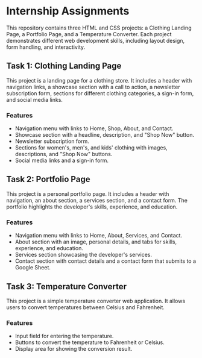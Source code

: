 # Internship Assignments
This repository contains three HTML and CSS projects: a Clothing Landing Page, a Portfolio Page, and a Temperature Converter. Each project demonstrates different web development skills, including layout design, form handling, and interactivity.

## Task 1: Clothing Landing Page
This project is a landing page for a clothing store. It includes a header with navigation links, a showcase section with a call to action, a newsletter subscription form, sections for different clothing categories, a sign-in form, and social media links.

### Features
- Navigation menu with links to Home, Shop, About, and Contact.
- Showcase section with a headline, description, and "Shop Now" button.
- Newsletter subscription form.
- Sections for women's, men's, and kids' clothing with images, descriptions, and "Shop Now" buttons.
- Social media links and a sign-in form.

## Task 2: Portfolio Page
This project is a personal portfolio page. It includes a header with navigation, an about section, a services section, and a contact form. The portfolio highlights the developer's skills, experience, and education.

### Features
- Navigation menu with links to Home, About, Services, and Contact.
- About section with an image, personal details, and tabs for skills, experience, and education.
- Services section showcasing the developer's services.
- Contact section with contact details and a contact form that submits to a Google Sheet.

## Task 3: Temperature Converter
This project is a simple temperature converter web application. It allows users to convert temperatures between Celsius and Fahrenheit.

### Features
- Input field for entering the temperature.
- Buttons to convert the temperature to Fahrenheit or Celsius.
- Display area for showing the conversion result.
